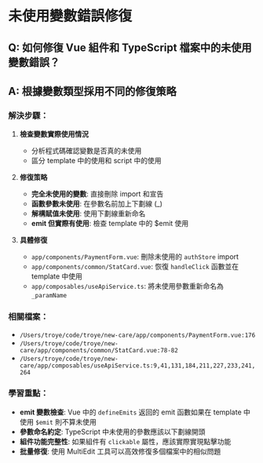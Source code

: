 # 未使用變數錯誤修復

## Q: 如何修復 Vue 組件和 TypeScript 檔案中的未使用變數錯誤？

## A: 根據變數類型採用不同的修復策略

### 解決步驟：

1. **檢查變數實際使用情況**
   - 分析程式碼確認變數是否真的未使用
   - 區分 template 中的使用和 script 中的使用

2. **修復策略**
   - **完全未使用的變數**: 直接刪除 import 和宣告
   - **函數參數未使用**: 在參數名前加上下劃線 (_)
   - **解構賦值未使用**: 使用下劃線重新命名
   - **emit 但實際有使用**: 檢查 template 中的 $emit 使用

3. **具體修復**
   - `app/components/PaymentForm.vue`: 刪除未使用的 `authStore` import
   - `app/components/common/StatCard.vue`: 恢復 `handleClick` 函數並在 template 中使用
   - `app/composables/useApiService.ts`: 將未使用參數重新命名為 `_paramName`

### 相關檔案：

- `/Users/troye/code/troye/new-care/app/components/PaymentForm.vue:176`
- `/Users/troye/code/troye/new-care/app/components/common/StatCard.vue:78-82`
- `/Users/troye/code/troye/new-care/app/composables/useApiService.ts:9,41,131,184,211,227,233,241,264`

### 學習重點：

- **emit 變數檢查**: Vue 中的 `defineEmits` 返回的 emit 函數如果在 template 中使用 `$emit` 則不算未使用
- **參數命名約定**: TypeScript 中未使用的參數應該以下劃線開頭
- **組件功能完整性**: 如果組件有 `clickable` 屬性，應該實際實現點擊功能
- **批量修復**: 使用 MultiEdit 工具可以高效修復多個檔案中的相似問題